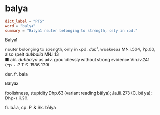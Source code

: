 # balya

``` toml
dict_label = "PTS"
word = "balya"
summary = "Balya1 neuter belonging to strength, only in cpd."
```

Balya1

neuter belonging to strength, only in cpd. *dub˚*; weakness MN.i.364; Pp.66; also spelt *dubballa* MN.i.13  
■ abl. *dubbalyā* as adv. groundlessly without strong evidence Vin.iv.241 (cp. *J.P.T.S.* 1886 129).

der. fr. bala

Balya2

foolishness, stupidity Dhp.63 (variant reading bālya); Ja.iii.278 (C. bālya); Dhp\-a.ii.30.

fr. bāla, cp. P. & Sk. bālya

